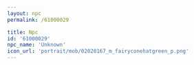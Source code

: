 ```yaml
---
layout: npc
permalink: /61000029

title: Npc
id: '61000029'
npc_name: 'Unknown'
icon_url: 'portrait/mob/02020167_m_fairyconehatgreen_p.png'
---
```

